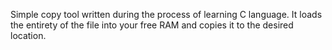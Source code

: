 Simple copy tool written during the process of learning C language.
It loads the entirety of the file into your free RAM and copies it to the desired location.

